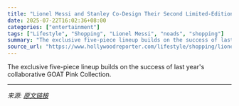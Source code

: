 ```yaml
---
title: "Lionel Messi and Stanley Co-Design Their Second Limited-Edition Drinkware Capsule"
date: 2025-07-22T16:02:36+08:00
categories: ["entertainment"]
tags: ["Lifestyle", "Shopping", "Lionel Messi", "noads", "shopping"]
summary: "The exclusive five-piece lineup builds on the success of last year's collaborative GOAT Pink Collection."
source_url: "https://www.hollywoodreporter.com/lifestyle/shopping/lionel-messi-stanley-quencher-tumbler-drinkware-collaboration-1236325151/"
---
```


The exclusive five-piece lineup builds on the success of last year's collaborative GOAT Pink Collection.

---

*来源: [原文链接](https://www.hollywoodreporter.com/lifestyle/shopping/lionel-messi-stanley-quencher-tumbler-drinkware-collaboration-1236325151/)*
